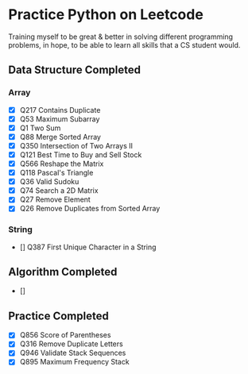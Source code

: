 # Practice Python on Leetcode

Training myself to be great & better in solving different programming problems, in hope, to be able to learn all skills that a CS student would.

## Data Structure Completed

### Array

- [X] Q217 Contains Duplicate
- [X] Q53 Maximum Subarray
- [X] Q1 Two Sum
- [X] Q88 Merge Sorted Array
- [X] Q350 Intersection of Two Arrays II
- [x] Q121 Best Time to Buy and Sell Stock
- [X] Q566 Reshape the Matrix
- [X] Q118 Pascal's Triangle
- [X] Q36 Valid Sudoku
- [X] Q74 Search a 2D Matrix
- [x] Q27 Remove Element
- [x] Q26 Remove Duplicates from Sorted Array

### String
- [] Q387 First Unique Character in a String


## Algorithm Completed

- []

## Practice Completed

- [X] Q856 Score of Parentheses
- [X] Q316 Remove Duplicate Letters
- [X] Q946 Validate Stack Sequences
- [X] Q895 Maximum Frequency Stack
